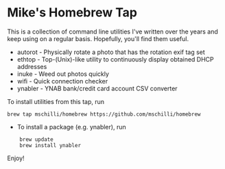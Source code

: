 Mike's Homebrew Tap
===================

This is a collection of command line utilities I've written over the years and keep
using on a regular basis. Hopefully, you'll find them useful.

* autorot - Physically rotate a photo that has the rotation exif tag set
* ethtop - Top-(Unix)-like utility to continuously display obtained DHCP addresses
* inuke - Weed out photos quickly
* wifi - Quick connection checker
* ynabler - YNAB bank/credit card account CSV converter

To install utilities from this tap, run

```
brew tap mschilli/homebrew https://github.com/mschilli/homebrew
```

* To install a package (e.g. ynabler), run

```
    brew update
    brew install ynabler
```

Enjoy!
